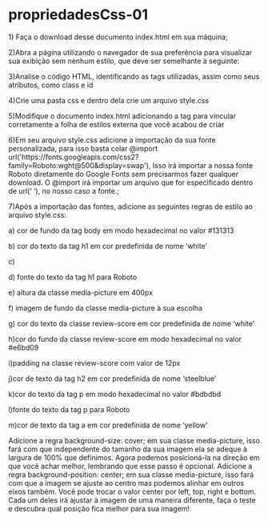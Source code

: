 # propriedadesCss-01
<p> 1) Faça o download desse documento index.html em sua máquina;
</p>

<p>2)Abra a página utilizando o navegador de sua preferência para visualizar sua exibição sem nenhum estilo, que deve ser semelhante à seguinte:</p>
<p>3)Analise o código HTML, identificando as tags utilizadas, assim como seus atributos, como class e id</p>
<p>4)Crie uma pasta css e dentro dela crie um arquivo style.css</p>
<p>5)Modifique o documento index.html adicionando a tag <link> para vincular corretamente a folha de estilos externa que você acabou de criar</p>
<p>6)Em seu arquivo style.css adicione a importação da sua fonte personalizada, para isso basta colar @import url('https://fonts.googleapis.com/css2?family=Roboto:wght@500&display=swap'), Isso irá importar a nossa fonte Roboto diretamente do Google Fonts sem precisarmos fazer qualquer download. O @import irá importar um arquivo que for especificado dentro de url(‘  ’), no nosso caso a fonte.; </p>
<p>7)Após a importação das fontes, adicione as seguintes regras de estilo ao arquivo style.css:</p>
<p>a) cor de fundo da tag body em modo hexadecimal no valor #131313</p>
<p>b) cor do texto da tag h1 em cor predefinida de nome ‘white’</p>
<p>c)</p>
<p>d) fonte do texto da tag h1 para Roboto</p>
<p>e) altura da classe media-picture em 400px</p>
<p>f) imagem de fundo da classe media-picture à sua escolha</p>
<p>g) cor do texto da classe review-score em cor predefinida de nome ‘white’</p>
<p>h)cor do fundo da classe review-score em modo hexadecimal no valor #e6bd09</p>
<p>i)padding na classe review-score com valor de 12px</p>
<p>j)cor de texto da tag h2 em cor predefinida de nome ‘steelblue’</p>
<p>k)cor do texto da tag p em modo hexadecimal no valor #bdbdbd</p>
<p>l)fonte do texto da tag p para Roboto</p>
<p>m)cor de texto da tag a em cor predefinida de nome ‘yellow’</p>

<p>
Adicione a regra background-size: cover; em sua classe media-picture, isso fará com que independente do tamanho da sua imagem ela se adeque à largura de 100% que definimos.
	Agora podemos posicioná-la na direção em que você achar melhor, lembrando que esse passo é opcional. Adicione a regra background-position: center; em sua classe media-picture, isso fará com que a imagem se ajuste ao centro mas podemos alinhar em outros eixos também.
Você pode trocar o valor center por left, top, right e bottom. Cada um deles irá ajustar à imagem de uma maneira diferente, faça o teste e descubra qual posição fica melhor para sua imagem! 
</p>
